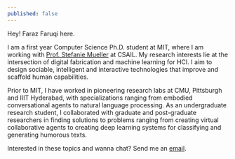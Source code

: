 ```yaml
---
published: false
---
```

Hey! Faraz Faruqi here. 

I am a first year Computer Science Ph.D. student at MIT, where I am working with [Prof. Stefanie Mueller](https://hcie.csail.mit.edu/) at CSAIL. My research interests lie at the intersection of digital fabrication and machine learning for HCI. I aim to design sociable, intelligent and interactive technologies that improve and scaffold human capabilities.

Prior to MIT, I have worked in pioneering research labs at CMU, Pittsburgh and IIIT Hyderabad, with specializations ranging from embodied conversational agents to natural language processing. As an undergraduate research student, I collaborated with graduate and post-graduate researchers in finding solutions to problems ranging from creating virtual collaborative agents to creating deep learning systems for classifying and generating humorous texts. 

Interested in these topics and wanna chat? Send me an [email](mailto:ffaruqi@mit.edu).